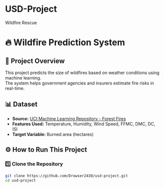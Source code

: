 # USD-Project
Wildfire Rescue 
# 🔥 Wildfire Prediction System

## 📌 Project Overview
This project predicts the size of wildfires based on weather conditions using machine learning.  
The system helps government agencies and insurers estimate fire risks in real-time.

## 📊 Dataset
- **Source:** [UCI Machine Learning Repository - Forest Fires](https://archive.ics.uci.edu/dataset/162/forest+fires)
- **Features Used:** Temperature, Humidity, Wind Speed, FFMC, DMC, DC, ISI  
- **Target Variable:** Burned area (hectares)

## ⚙️ How to Run This Project

### **1️⃣ Clone the Repository**
```bash
git clone https://github.com/Drowser2430/usd-project.git
cd usd-project

